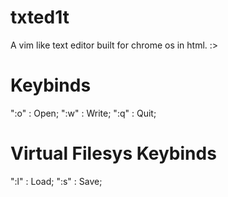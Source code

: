 # txted1t
A vim like text editor built for chrome os in html. :>


# Keybinds
":o" : Open;
":w" : Write;
":q" : Quit;

# Virtual Filesys Keybinds
":l" : Load;
":s" : Save;
